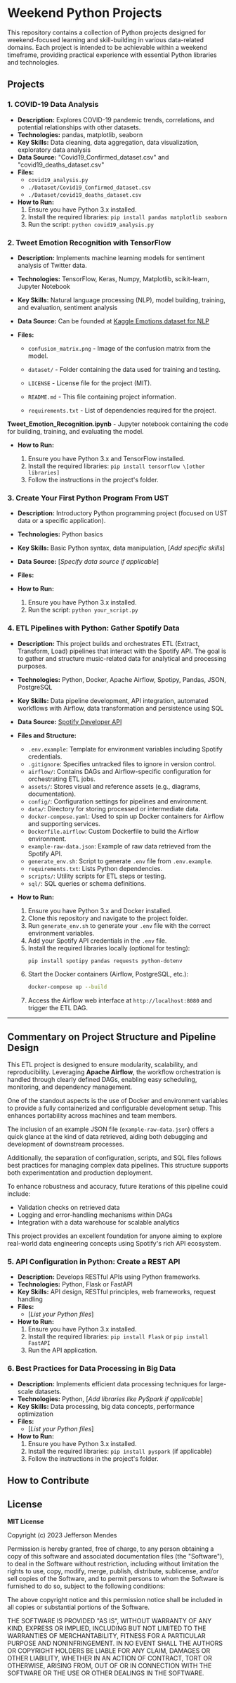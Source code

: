 # Weekend Python Projects

This repository contains a collection of Python projects designed for weekend-focused learning and skill-building in various data-related domains. Each project is intended to be achievable within a weekend timeframe, providing practical experience with essential Python libraries and technologies.

## Projects

### 1. COVID-19 Data Analysis

* **Description:** Explores COVID-19 pandemic trends, correlations, and potential relationships with other datasets.
* **Technologies:** pandas, matplotlib, seaborn
* **Key Skills:** Data cleaning, data aggregation, data visualization, exploratory data analysis
* **Data Source:** "Covid19\_Confirmed\_dataset.csv" and "covid19\_deaths\_dataset.csv" 
* **Files:**
    * `covid19_analysis.py` 
    * `./Dataset/Covid19_Confirmed_dataset.csv`
    * `./Dataset/covid19_deaths_dataset.csv`
* **How to Run:**
    1.  Ensure you have Python 3.x installed.
    2.  Install the required libraries: `pip install pandas matplotlib seaborn`
    3.  Run the script: `python covid19_analysis.py`

### 2. Tweet Emotion Recognition with TensorFlow

* **Description:** Implements machine learning models for sentiment analysis of Twitter data.
* **Technologies:** TensorFlow, Keras, Numpy, Matplotlib, scikit-learn, Jupyter Notebook
* **Key Skills:** Natural language processing (NLP), model building, training, and evaluation, sentiment analysis
* **Data Source:** Can be founded at [Kaggle Emotions dataset for NLP](https://www.kaggle.com/datasets/praveengovi/emotions-dataset-for-nlp)

* **Files:**

   * `confusion_matrix.png` - Image of the confusion matrix from the model.
   
   * `dataset/` - Folder containing the data used for training and testing.
   
   * `LICENSE` - License file for the project (MIT).
   
   * `README.md` - This file containing project information.
   
   * `requirements.txt` - List of dependencies required for the project.

**Tweet_Emotion_Recognition.ipynb** - Jupyter notebook containing the code for building, training, and evaluating the model.

* **How to Run:**
  
    1.  Ensure you have Python 3.x and TensorFlow installed.
    2.  Install the required libraries: `pip install tensorflow \[other libraries]`
    3.  Follow the instructions in the project's folder.

### 3. Create Your First Python Program From UST

* **Description:** Introductory Python programming project (focused on UST data or a specific application).
* **Technologies:** Python basics
* **Key Skills:** Basic Python syntax, data manipulation, \[*Add specific skills*]
* **Data Source:** \[*Specify data source if applicable*]
* **Files:**


* **How to Run:**
    1.  Ensure you have Python 3.x installed.
    2.  Run the script: `python your_script.py`

### 4. ETL Pipelines with Python: Gather Spotify Data

* **Description:** This project builds and orchestrates ETL (Extract, Transform, Load) pipelines that interact with the Spotify API. The goal is to gather and structure music-related data for analytical and processing purposes.
* **Technologies:** Python, Docker, Apache Airflow, Spotipy, Pandas, JSON, PostgreSQL
* **Key Skills:** Data pipeline development, API integration, automated workflows with Airflow, data transformation and persistence using SQL
* **Data Source:** [Spotify Developer API](https://developer.spotify.com/documentation/web-api)

* **Files and Structure:**
  - `.env.example`: Template for environment variables including Spotify credentials.
  - `.gitignore`: Specifies untracked files to ignore in version control.
  - `airflow/`: Contains DAGs and Airflow-specific configuration for orchestrating ETL jobs.
  - `assets/`: Stores visual and reference assets (e.g., diagrams, documentation).
  - `config/`: Configuration settings for pipelines and environment.
  - `data/`: Directory for storing processed or intermediate data.
  - `docker-compose.yaml`: Used to spin up Docker containers for Airflow and supporting services.
  - `Dockerfile.airflow`: Custom Dockerfile to build the Airflow environment.
  - `example-raw-data.json`: Example of raw data retrieved from the Spotify API.
  - `generate_env.sh`: Script to generate `.env` file from `.env.example`.
  - `requirements.txt`: Lists Python dependencies.
  - `scripts/`: Utility scripts for ETL steps or testing.
  - `sql/`: SQL queries or schema definitions.

* **How to Run:**
  1. Ensure you have Python 3.x and Docker installed.
  2. Clone this repository and navigate to the project folder.
  3. Run `generate_env.sh` to generate your `.env` file with the correct environment variables.
  4. Add your Spotify API credentials in the `.env` file.
  5. Install the required libraries locally (optional for testing):  
     ```bash
     pip install spotipy pandas requests python-dotenv
     ```
  6. Start the Docker containers (Airflow, PostgreSQL, etc.):  
     ```bash
     docker-compose up --build
     ```
  7. Access the Airflow web interface at `http://localhost:8080` and trigger the ETL DAG.

---

## Commentary on Project Structure and Pipeline Design

This ETL project is designed to ensure modularity, scalability, and reproducibility. Leveraging **Apache Airflow**, the workflow orchestration is handled through clearly defined DAGs, enabling easy scheduling, monitoring, and dependency management.

One of the standout aspects is the use of Docker and environment variables to provide a fully containerized and configurable development setup. This enhances portability across machines and team members.

The inclusion of an example JSON file (`example-raw-data.json`) offers a quick glance at the kind of data retrieved, aiding both debugging and development of downstream processes.

Additionally, the separation of configuration, scripts, and SQL files follows best practices for managing complex data pipelines. This structure supports both experimentation and production deployment.

To enhance robustness and accuracy, future iterations of this pipeline could include:

- Validation checks on retrieved data
- Logging and error-handling mechanisms within DAGs
- Integration with a data warehouse for scalable analytics

This project provides an excellent foundation for anyone aiming to explore real-world data engineering concepts using Spotify's rich API ecosystem.


### 5. API Configuration in Python: Create a REST API

* **Description:** Develops RESTful APIs using Python frameworks.
* **Technologies:** Python, Flask or FastAPI
* **Key Skills:** API design, RESTful principles, web frameworks, request handling
* **Files:**
    * \[*List your Python files*]
* **How to Run:**
    1.  Ensure you have Python 3.x installed.
    2.  Install the required libraries: `pip install Flask` or `pip install FastAPI`
    3.  Run the API application.

### 6. Best Practices for Data Processing in Big Data

* **Description:** Implements efficient data processing techniques for large-scale datasets.
* **Technologies:** Python, \[*Add libraries like PySpark if applicable*]
* **Key Skills:** Data processing, big data concepts, performance optimization
* **Files:**
    * \[*List your Python files*]
* **How to Run:**
    1.  Ensure you have Python 3.x installed.
    2.  Install the required libraries: `pip install pyspark` (if applicable)
    3.  Follow the instructions in the project's folder.

## How to Contribute

## License

**MIT License**

Copyright (c) 2023 Jefferson Mendes

Permission is hereby granted, free of charge, to any person obtaining a copy
of this software and associated documentation files (the "Software"), to deal
in the Software without restriction, including without limitation the rights
to use, copy, modify, merge, publish, distribute, sublicense, and/or sell
copies of the Software, and to permit persons to whom the Software is
furnished to do so, subject to the following conditions:

The above copyright notice and this permission notice shall be included in all
copies or substantial portions of the Software.

THE SOFTWARE IS PROVIDED "AS IS", WITHOUT WARRANTY OF ANY KIND, EXPRESS OR
IMPLIED, INCLUDING BUT NOT LIMITED TO THE WARRANTIES OF MERCHANTABILITY,
FITNESS FOR A PARTICULAR PURPOSE AND NONINFRINGEMENT. IN NO EVENT SHALL THE
AUTHORS OR COPYRIGHT HOLDERS BE LIABLE FOR ANY CLAIM, DAMAGES OR OTHER
LIABILITY, WHETHER IN AN ACTION OF CONTRACT, TORT OR OTHERWISE, ARISING FROM,
OUT OF OR IN CONNECTION WITH THE SOFTWARE OR THE USE OR OTHER DEALINGS IN THE
SOFTWARE.

